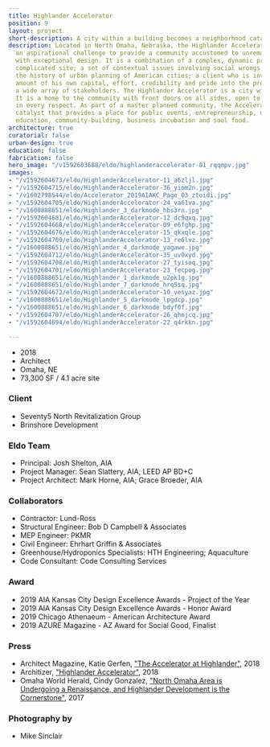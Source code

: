 ```yaml
---
title: Highlander Accelerator
position: 9
layout: project
short-description: A city within a building becomes a neighborhood catalyst.
description: Located in North Omaha, Nebraska, the Highlander Accelerator answers
  an aspirational challenge to provide a community accustomed to unremarkable architecture
  with exceptional design. It is a combination of a complex, dynamic program; a topographically
  complicated site; a set of contextual issues involving social wrongs embedded in
  the history of urban planning of American cities; a client who is investing a significant
  amount of his own capital, effort, credibility and pride into the project, and;
  a wide array of stakeholders. The Highlander Accelerator is a city within a building.
  It is a home to the community with front doors on all sides, open to all and approachable
  in every respect. As part of a master planned community, the Accelerator is a neighborhood
  catalyst that provides a place for public events, entrepreneurship, urban aquaponics,
  education, community-building, business incubation and soul food.
architecture: true
curatorial: false
urban-design: true
education: false
fabrication: false
hero_image: "/v1592603688/eldo/highlanderaccelerator-01_rqqmpv.jpg"
images:
- "/v1592604673/eldo/HighlanderAccelerator-11_a6zljl.jpg"
- "/v1592604715/eldo/HighlanderAccelerator-36_yiom2n.jpg"
- "/v1602798544/eldo/Accelerator_2019AIAKC_Page_03_ztoidi.jpg"
- "/v1592604705/eldo/HighlanderAccelerator-24_va61va.jpg"
- "/v1600888651/eldo/Highlander_3_darkmode_hbs3rn.jpg"
- "/v1592604681/eldo/HighlanderAccelerator-12_dc9qxq.jpg"
- "/v1592604668/eldo/HighlanderAccelerator-09_e6fghp.jpg"
- "/v1592604676/eldo/HighlanderAccelerator-15_qkxqle.jpg"
- "/v1592604709/eldo/HighlanderAccelerator-13_re6lvz.jpg"
- "/v1600888651/eldo/Highlander_4_darkmode_yagawe.jpg"
- "/v1592604712/eldo/HighlanderAccelerator-35_uv0xyd.jpg"
- "/v1592604708/eldo/HighlanderAccelerator-27_tyisoq.jpg"
- "/v1592604701/eldo/HighlanderAccelerator-23_fecpog.jpg"
- "/v1600888651/eldo/Highlander_1_darkmode_u2pk1g.jpg"
- "/v1600888651/eldo/Highlander_7_darkmode_hrq5sq.jpg"
- "/v1592604672/eldo/HighlanderAccelerator-10_vesyaz.jpg"
- "/v1600888651/eldo/Highlander_5_darkmode_lpgdcp.jpg"
- "/v1600888651/eldo/Highlander_6_darkmode_bdyf0f.jpg"
- "/v1592604707/eldo/HighlanderAccelerator-26_qhnjcq.jpg"
- "/v1592604694/eldo/HighlanderAccelerator-22_q4rkkn.jpg"

---
```

- 2018
- Architect
- Omaha, NE
- 73,300 SF / 4.1 acre site

### Client
- Seventy5 North Revitalization Group
- Brinshore Development

### Eldo Team
- Principal: Josh Shelton, AIA
- Project Manager: Sean Slattery, AIA, LEED AP BD+C
- Project Architect: Mark Horne, AIA; Grace Broeder, AIA

### Collaborators
- Contractor: Lund-Ross
- Structural Engineer: Bob D Campbell & Associates
- MEP Engineer: PKMR
- Civil Engineer: Ehrhart Griffin & Associates
- Greenhouse/Hydroponics Specialists: HTH Engineering; Aquaculture
- Code Consultant: Code Consulting Services

### Award
- 2019 AIA Kansas City Design Excellence Awards - Project of the Year
- 2019 AIA Kansas City Design Excellence Awards - Honor Award
- 2019 Chicago Athenaeum - American Architecture Award
- 2019 AZURE Magazine - AZ Award for Social Good, Finalist

### Press
- Architect Magazine, Katie Gerfen, ["The Accelerator at Highlander"](https://www.architectmagazine.com/project-gallery/the-accelerator-at-highlander_o "The Accelerator at Highlander"), 2018
- Architizer, ["Highlander Accelerator"](https://architizer.com/projects/highlander-accelerator/ "Highlander Accelerator"), 2018
- Omaha World Herald, Cindy Gonzalez, ["North Omaha Area is Undergoing a Renaissance, and Highlander Development is the Cornerstone"](https://www.omaha.com/money/north-omaha-area-is-undergoing-a-renaissance-and-highlander-development/article_bd840393-4140-5277-aebb-a90c5bf10517.html "North Omaha Area is Undergoing a Renaissance, and Highlander Development is the Cornerstone"), 2017

### Photography by
- Mike Sinclair